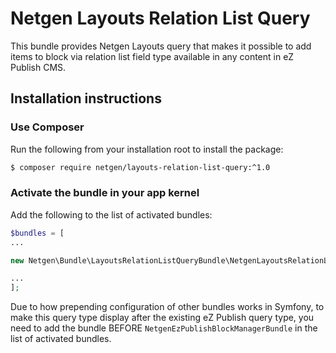 # Netgen Layouts Relation List Query

This bundle provides Netgen Layouts query that makes it possible to add items to
block via relation list field type available in any content in eZ Publish CMS.

## Installation instructions

### Use Composer

Run the following from your installation root to install the package:

```bash
$ composer require netgen/layouts-relation-list-query:^1.0
```

### Activate the bundle in your app kernel

Add the following to the list of activated bundles:

```php
$bundles = [
...

new Netgen\Bundle\LayoutsRelationListQueryBundle\NetgenLayoutsRelationListQueryBundle(),

...
];
```

Due to how prepending configuration of other bundles works in Symfony, to make
this query type display after the existing eZ Publish query type, you need to
add the bundle BEFORE `NetgenEzPublishBlockManagerBundle` in the list of
activated bundles.

